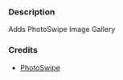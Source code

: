 ### Description

Adds PhotoSwipe Image Gallery

### Credits

 - [PhotoSwipe](https://photoswipe.com/)